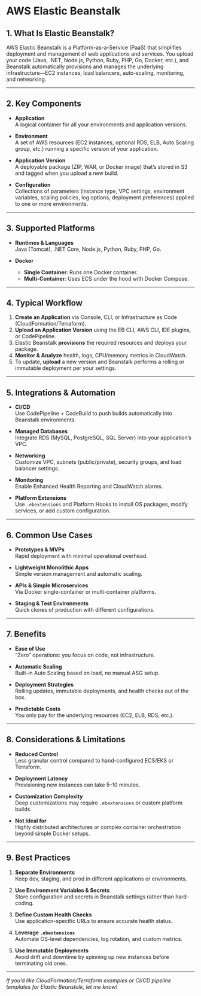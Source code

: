 # AWS Elastic Beanstalk

## 1. What Is Elastic Beanstalk?  
AWS Elastic Beanstalk is a Platform-as-a-Service (PaaS) that simplifies deployment and management of web applications and services. You upload your code (Java, .NET, Node.js, Python, Ruby, PHP, Go, Docker, etc.), and Beanstalk automatically provisions and manages the underlying infrastructure—EC2 instances, load balancers, auto-scaling, monitoring, and networking.

---

## 2. Key Components

- **Application**  
  A logical container for all your environments and application versions.

- **Environment**  
  A set of AWS resources (EC2 instances, optional RDS, ELB, Auto Scaling group, etc.) running a specific version of your application.

- **Application Version**  
  A deployable package (ZIP, WAR, or Docker image) that’s stored in S3 and tagged when you upload a new build.

- **Configuration**  
  Collections of parameters (instance type, VPC settings, environment variables, scaling policies, log options, deployment preferences) applied to one or more environments.

---

## 3. Supported Platforms

- **Runtimes & Languages**  
  Java (Tomcat), .NET Core, Node.js, Python, Ruby, PHP, Go.

- **Docker**  
  - **Single Container**: Runs one Docker container.  
  - **Multi-Container**: Uses ECS under the hood with Docker Compose.

---

## 4. Typical Workflow

1. **Create an Application** via Console, CLI, or Infrastructure as Code (CloudFormation/Terraform).  
2. **Upload an Application Version** using the EB CLI, AWS CLI, IDE plugins, or CodePipeline.  
3. Elastic Beanstalk **provisions** the required resources and deploys your package.  
4. **Monitor & Analyze** health, logs, CPU/memory metrics in CloudWatch.  
5. To update, **upload** a new version and Beanstalk performs a rolling or immutable deployment per your settings.

---

## 5. Integrations & Automation

- **CI/CD**  
  Use CodePipeline + CodeBuild to push builds automatically into Beanstalk environments.

- **Managed Databases**  
  Integrate RDS (MySQL, PostgreSQL, SQL Server) into your application’s VPC.

- **Networking**  
  Customize VPC, subnets (public/private), security groups, and load balancer settings.

- **Monitoring**  
  Enable Enhanced Health Reporting and CloudWatch alarms.

- **Platform Extensions**  
  Use `.ebextensions` and Platform Hooks to install OS packages, modify services, or add custom configuration.

---

## 6. Common Use Cases

- **Prototypes & MVPs**  
  Rapid deployment with minimal operational overhead.

- **Lightweight Monolithic Apps**  
  Simple version management and automatic scaling.

- **APIs & Simple Microservices**  
  Via Docker single-container or multi-container platforms.

- **Staging & Test Environments**  
  Quick clones of production with different configurations.

---

## 7. Benefits

- **Ease of Use**  
  “Zero” operations: you focus on code, not infrastructure.

- **Automatic Scaling**  
  Built-in Auto Scaling based on load, no manual ASG setup.

- **Deployment Strategies**  
  Rolling updates, immutable deployments, and health checks out of the box.

- **Predictable Costs**  
  You only pay for the underlying resources (EC2, ELB, RDS, etc.).

---

## 8. Considerations & Limitations

- **Reduced Control**  
  Less granular control compared to hand-configured ECS/EKS or Terraform.

- **Deployment Latency**  
  Provisioning new instances can take 5–10 minutes.

- **Customization Complexity**  
  Deep customizations may require `.ebextensions` or custom platform builds.

- **Not Ideal for**  
  Highly distributed architectures or complex container orchestration beyond simple Docker setups.

---

## 9. Best Practices

1. **Separate Environments**  
   Keep dev, staging, and prod in different applications or environments.

2. **Use Environment Variables & Secrets**  
   Store configuration and secrets in Beanstalk settings rather than hard-coding.

3. **Define Custom Health Checks**  
   Use application-specific URLs to ensure accurate health status.

4. **Leverage `.ebextensions`**  
   Automate OS-level dependencies, log rotation, and custom metrics.

5. **Use Immutable Deployments**  
   Avoid drift and downtime by spinning up new instances before terminating old ones.

---

*If you’d like CloudFormation/Terraform examples or CI/CD pipeline templates for Elastic Beanstalk, let me know!*  
